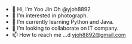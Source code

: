 - 👋 Hi, I’m Yoo Jin Oh @yjoh8892
- 👀 I’m interested in photograph.
- 🌱 I’m currently learning Python and Java.
- 💞️ I’m looking to collaborate on IT company.
- 📫 How to reach me ...d
yjoh8892@gmail.com
<!---
yjoh8892/yjoh8892 is a ✨ special ✨ repository because its `README.md` (this file) appears on your GitHub profile.
You can click the Preview link to take a look at your changes.
--->
